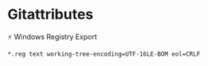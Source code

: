 # Gitattributes

⚡ Windows Registry Export

```
*.reg text working-tree-encoding=UTF-16LE-BOM eol=CRLF
```
